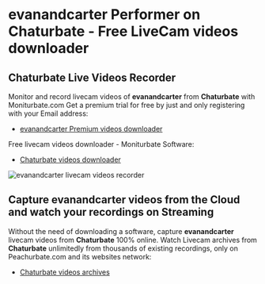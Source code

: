 # evanandcarter Performer on Chaturbate - Free LiveCam videos downloader

## Chaturbate Live Videos Recorder

Monitor and record livecam videos of **evanandcarter** from **Chaturbate** with Moniturbate.com
Get a premium trial for free by just and only registering with your Email address:
* [evanandcarter Premium videos downloader](https://moniturbate.com/request-demo-licence-key.html)

Free livecam videos downloader - Moniturbate Software:
* [Chaturbate videos downloader](https://moniturbate.com/moniturbate-download-software.html)

![evanandcarter livecam videos recorder](https://peachurnet.com/templates/moniturbate-software.png)


## Capture evanandcarter videos from the Cloud and watch your recordings on Streaming

Without the need of downloading a software, capture **evanandcarter** livecam videos from **Chaturbate** 100% online.
Watch Livecam archives from **Chaturbate** unlimitedly from thousands of existing recordings, only on Peachurbate.com and its websites network:
* [Chaturbate videos archives](https://peachurnet.com/)